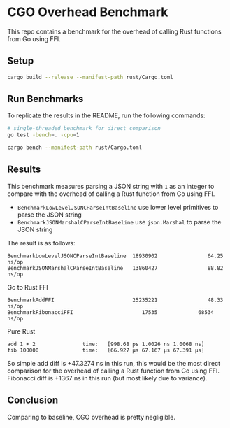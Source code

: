 # CGO Overhead Benchmark

This repo contains a benchmark for the overhead of calling Rust functions from Go using FFI.


## Setup
```sh
cargo build --release --manifest-path rust/Cargo.toml
```

## Run Benchmarks

To replicate the results in the README, run the following commands:

```sh
# single-threaded benchmark for direct comparison
go test -bench=. -cpu=1 
```

```sh
cargo bench --manifest-path rust/Cargo.toml
```

## Results

This benchmark measures parsing a JSON string with `1` as an integer to compare with the overhead of calling a Rust function from Go using FFI.

- `BenchmarkLowLevelJSONCParseIntBaseline` use lower level primitives to parse the JSON string
- `BenchmarkJSONMarshalCParseIntBaseline` use `json.Marshal` to parse the JSON string

The result is as follows:

```
BenchmarkLowLevelJSONCParseIntBaseline  18930902                64.25 ns/op
BenchmarkJSONMarshalCParseIntBaseline   13860427                88.82 ns/op
```


Go to Rust FFI
```
BenchmarkAddFFI                         25235221                48.33 ns/op
BenchmarkFibonacciFFI                      17535             68534 ns/op
```

Pure Rust
```
add 1 + 2               time:   [998.68 ps 1.0026 ns 1.0068 ns]
fib 100000              time:   [66.927 µs 67.167 µs 67.391 µs]
```

So simple add diff is +47.3274 ns in this run, this would be the most direct comparison for the overhead of calling a Rust function from Go using FFI.
Fibonacci diff is +1367 ns in this run (but most likely due to variance).

## Conclusion

Comparing to baseline, CGO overhead is pretty negligible.

